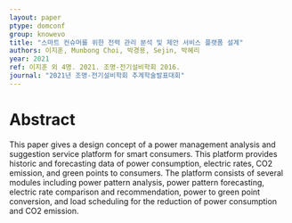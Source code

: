 ```yaml
---
layout: paper
ptype: domconf
group: knowevo
title: "스마트 컨슈머를 위한 전력 관리 분석 및 제안 서비스 플랫폼 설계"
authors: 이지훈, Munbong Choi, 박경용, Sejin, 박혜리
year: 2021
ref: 이지훈 외 4명. 2021. 조명-전기설비학회 2016.
journal: "2021년 조명-전기설비학회 추계학술발표대회"
---
```


# Abstract
This paper gives a design concept of a power management analysis and suggestion service platform for smart consumers. This platform provides historic and forecasting data of power consumption, electric rates, CO2 emission, and green points to consumers. The platform consists of several modules including power pattern analysis, power pattern forecasting, electric rate comparison and recommendation, power to green point conversion, and load scheduling for the reduction of power consumption and CO2 emission.